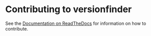 Contributing to versionfinder
===============================

See the [Documentation on ReadTheDocs](http://versionfinder.readthedocs.org/en/master/index.html) for information on how to contribute.
